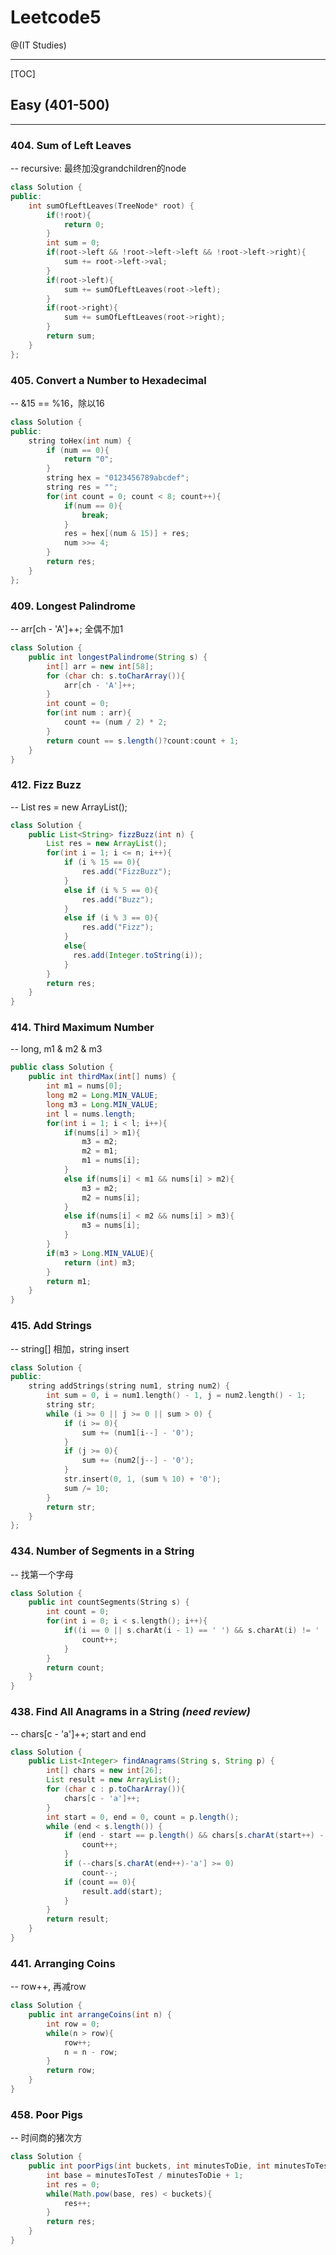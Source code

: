 # Leetcode5

@(IT Studies)


-------------------

[TOC]

## Easy (401-500)
-------------------

### 404. Sum of Left Leaves
-- recursive: 最终加没grandchildren的node
``` cpp
class Solution {
public:
    int sumOfLeftLeaves(TreeNode* root) {
        if(!root){
            return 0;
        }
        int sum = 0;
        if(root->left && !root->left->left && !root->left->right){
            sum += root->left->val; 
        }
        if(root->left){
            sum += sumOfLeftLeaves(root->left); 
        }
        if(root->right){
            sum += sumOfLeftLeaves(root->right);
        }
        return sum;
    }
};
```
### 405. Convert a Number to Hexadecimal
-- &15 == %16，除以16
``` cpp
class Solution {
public:
    string toHex(int num) {
        if (num == 0){
            return "0";  
        } 
        string hex = "0123456789abcdef";
        string res = "";
        for(int count = 0; count < 8; count++){
            if(num == 0){
                break;    
            } 
            res = hex[(num & 15)] + res;
            num >>= 4;
        }
        return res;
    }
};
```
### 409. Longest Palindrome
-- arr[ch - 'A']++; 全偶不加1
``` java
class Solution {
    public int longestPalindrome(String s) {
        int[] arr = new int[58];
        for (char ch: s.toCharArray()){
            arr[ch - 'A']++;
        } 
        int count = 0;
        for(int num : arr){
            count += (num / 2) * 2;
        }
        return count == s.length()?count:count + 1;
    }
}
```
### 412. Fizz Buzz
-- List res = new ArrayList();
``` java
class Solution {
    public List<String> fizzBuzz(int n) {
        List res = new ArrayList();
        for(int i = 1; i <= n; i++){
            if (i % 15 == 0){
                res.add("FizzBuzz");
            }
            else if (i % 5 == 0){
                res.add("Buzz");
            }
            else if (i % 3 == 0){
                res.add("Fizz");
            }
            else{
              res.add(Integer.toString(i));  
            } 
        }
        return res;
    }
}
```
### 414. Third Maximum Number
-- long, m1 & m2 & m3
``` java
public class Solution {
    public int thirdMax(int[] nums) {
        int m1 = nums[0];
        long m2 = Long.MIN_VALUE;
        long m3 = Long.MIN_VALUE;
        int l = nums.length;
        for(int i = 1; i < l; i++){
            if(nums[i] > m1){
                m3 = m2;
                m2 = m1;
                m1 = nums[i];
            }
            else if(nums[i] < m1 && nums[i] > m2){
                m3 = m2;
                m2 = nums[i];
            }
            else if(nums[i] < m2 && nums[i] > m3){
                m3 = nums[i];
            }
        }
        if(m3 > Long.MIN_VALUE){
            return (int) m3;
        }
        return m1;
    }
}
```
### 415. Add Strings
-- string[] 相加，string insert
``` cpp
class Solution {
public:
    string addStrings(string num1, string num2) {
        int sum = 0, i = num1.length() - 1, j = num2.length() - 1;
        string str;
        while (i >= 0 || j >= 0 || sum > 0) {
            if (i >= 0){
                sum += (num1[i--] - '0');
            }
            if (j >= 0){
                sum += (num2[j--] - '0');
            }
            str.insert(0, 1, (sum % 10) + '0');
            sum /= 10;
        }
        return str;
    }
};
```
### 434. Number of Segments in a String
-- 找第一个字母
``` cpp
class Solution {
    public int countSegments(String s) {
        int count = 0;
        for(int i = 0; i < s.length(); i++){
            if((i == 0 || s.charAt(i - 1) == ' ') && s.charAt(i) != ' '){
                count++;
            }
        }
        return count;
    }
}
```
### 438. Find All Anagrams in a String *(need review)*
-- chars[c - 'a']++; start and end
``` java
class Solution {
    public List<Integer> findAnagrams(String s, String p) {
        int[] chars = new int[26];
        List result = new ArrayList();
        for (char c : p.toCharArray()){
            chars[c - 'a']++;
        }
        int start = 0, end = 0, count = p.length();
        while (end < s.length()) {
            if (end - start == p.length() && chars[s.charAt(start++) - 'a']++ >= 0){
                count++;
            }
            if (--chars[s.charAt(end++)-'a'] >= 0)
                count--;
            if (count == 0){
                result.add(start);
            }
        }
        return result;
    }
}
```
### 441. Arranging Coins
-- row++, 再减row
``` java
class Solution {
    public int arrangeCoins(int n) {
        int row = 0;
        while(n > row){
            row++;
            n = n - row;
        }
        return row;
    }
}
```
### 458. Poor Pigs
-- 时间商的猪次方
``` java
class Solution {
    public int poorPigs(int buckets, int minutesToDie, int minutesToTest) {
        int base = minutesToTest / minutesToDie + 1;
        int res = 0;
        while(Math.pow(base, res) < buckets){
            res++;
        }
        return res;
    }
}
```